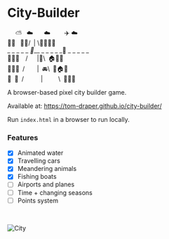 # City-Builder

 ⁣    ⛅  ☁️      ☁️       ✈️  ☁️\
🏢🏤  🌳🏬/ | \🏫🏢🏪🏨\
_ _ _ _ _ _🚗___ _ _ _ _ _🚕 _ _ _ _ _\
🌳⁣🏥🏦  /   |🚖\ 🏠🌳🌳\
🏡🏡🌳 /    | 🚘\ 🌳🏠🌳\
🏡 🏨 /      |     \ 🏡🏩🌳

A browser-based pixel city builder game.

Available at: https://tom-draper.github.io/city-builder/



Run <code>index.html</code> in a browser to run locally.

### Features
- [X] Animated water
- [X] Travelling cars
- [X] Meandering animals
- [X] Fishing boats
- [ ] Airports and planes
- [ ] Time + changing seasons
- [ ] Points system

<br>

![City](https://user-images.githubusercontent.com/41476809/147494587-6a85ae90-aca4-4967-90cf-bfba77e694e5.png)
